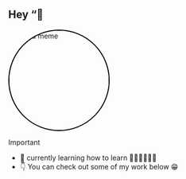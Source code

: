 ## Hey “👋  

<img src="https://github.com/hannaofficial/hannaofficial/assets/129774610/495f59bc-69c8-4c13-ba7d-9e00176cb9c6" style="width: 200px; height: 200px; border-radius: 50%; border: 2px solid #000;" alt="just a meme"> <br>


<!-- <img src="https://github.com/hannaofficial/hannaofficial/assets/129774610/4f3114cb-5110-4bc3-a1e3-01320f9f6a36" width="600" height='450px'   > -->

> [!IMPORTANT]
> - 🌱 currently learning how to learn 🐒🦧🧎‍➡️🚶‍➡️
> - 👇 You can check out some of my work below 😁






<!--
**hannaofficial/hannaofficial** is a ✨ _special_ ✨ repository because its `README.md` (this file) appears on your GitHub profile.

Here are some ideas to get you started:

- 🔭 I’m currently working on ...
- 🌱 I’m currently learning ...
- 👯 I’m looking to collaborate on ...
- 🤔 I’m looking for help with ...
- 💬 Ask me about ...
- 📫 How to reach me: ...
- 😄 Pronouns: ...
- ⚡ Fun fact: ...
-->

